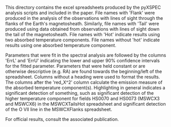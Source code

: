 This directory contains the excel spreadsheets produced by the pyXSPEC analysis scripts and included in the paper. File names with 'Flank' were produced in the analysis of the observations with lines of sight through the flanks of the Earth's magnetosheath. Similarly, file names with 'Tail' were produced using data obtained from observations with lines of sight down the tail of the magnetosheath. File names with 'Hot' indicate results using two absorbed temperature components. File names without 'hot' indicate results using one absorbed temperature component.

Parameters that were fit in the spectral analysis are followed by the columns 'ErrL' and 'ErrU' indicating the lower and upper 90% confidence intervals for the fitted parameter. Parameters that were held constant or are otherwise descriptive (e.g. RA) are found towards the beginning/left of the spreadsheet. Columns without a heading were used to format the results. The columns after the 'red_X^2' column calculate the emission measure of the absorbed temperature component(s). Highlighting in general indicates a significant detection of something, such as significant detection of the higher temperature component for fields HS0070 and HS0073 (MSWCX3 and MSWCX6) in the MSWCXTailsHot spreadsheet and significant detection of the O VII line in the MSWCXFlanks spreadsheet.

For official results, consult the associated publication.
